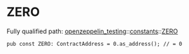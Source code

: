 # ZERO

Fully qualified path: [openzeppelin_testing](./openzeppelin_testing.md)::[constants](./openzeppelin_testing-constants.md)::[ZERO](./openzeppelin_testing-constants-ZERO.md)

<pre><code class="language-cairo">pub const ZERO: ContractAddress = 0.as_address(); // = 0</code></pre>

